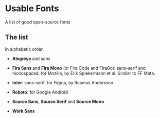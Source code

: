 # Usable Fonts

A list of good open-source fonts

## The list

In alphabetic order.

- **Alegreya** and sans

- **Fira Sans** and **Fira Mono** (or Fira Code and FiraGo): sans-serif and monospaced, for Mozilla, by Erik Spiekermann et al. Similar to FF Meta.

- **Inter**: sans-serif, for Figma, by Rasmus Andersson

- **Roboto**: for Google Android

- **Source Sans**, **Source Serif** and **Source Mono**

- **Work Sans**
